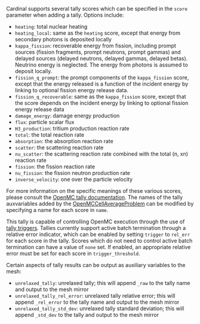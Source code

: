 Cardinal supports several tally scores which can be specified in the `score` parameter when adding
a tally. Options include:

- `heating`: total nuclear heating
- `heating_local`: same as the `heating` score, except that energy from secondary photons
   is deposited locally
- `kappa_fission`: recoverable energy from fission, including prompt sources (fission fragments,
   prompt neutrons, prompt gammas) and delayed sources (delayed neutrons,
   delayed gammas, delayed betas). Neutrino energy is neglected. The energy from photons
   is assumed to deposit locally.
- `fission_q_prompt`: the prompt components of the `kappa_fission` score, except that the energy
   released is a function of the incident energy by linking to optional fission energy release data.
- `fission_q_recoverable`: same as the `kappa_fission` score, except that the score depends
   on the incident energy by linking to optional fission energy release data
- `damage_energy`: damage energy production
- `flux`: particle scalar flux
- `H3_production`: tritium production reaction rate
- `total`: the total reaction rate
- `absorption`: the absorption reaction rate
- `scatter`: the scattering reaction rate
- `nu_scatter`: the scattering reaction rate combined with the total (n, xn) reaction rate
- `fission`: the fission reaction rate
- `nu_fission`: the fission neutron production rate
- `inverse_velocity`: one over the particle velocity

For more information on the specific meanings of these various scores,
please consult the [OpenMC tally documentation](https://docs.openmc.org/en/stable/usersguide/tallies.html). The names of
the tally auxvariables added by the [OpenMCCellAverageProblem](OpenMCCellAverageProblem.md) can be modified by specifying a name
for each score in `name`.

This tally is capable of controlling OpenMC execution through the use of
[tally triggers](https://docs.openmc.org/en/latest/pythonapi/generated/openmc.Trigger.html?highlight=trigger). Tallies currently
support active batch termination through a relative error indicator, which can be enabled by setting `trigger` to `rel_err`
for each score in the tally. Scores which do not need to control active batch termination can have a value of `none` set. If enabled,
an appropriate relative error must be set for each score in `trigger_threshold`.

Certain aspects of tally results can be output as auxiliary variables to the mesh:

- `unrelaxed_tally`: unrelaxed tally; this will append `_raw` to the tally name and output to the mesh mirror
- `unrelaxed_tally_rel_error`: unrelaxed tally relative error; this will append `_rel_error` to the tally name and output to the mesh mirror
- `unrelaxed_tally_std_dev`: unrelaxed tally standard deviation; this will append `_std_dev` to the tally and output to the mesh mirror
